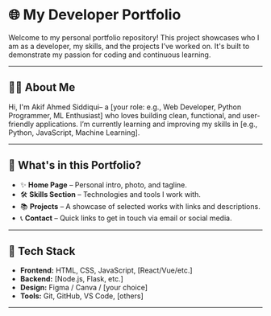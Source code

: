 # 🌐 My Developer Portfolio

Welcome to my personal portfolio repository! This project showcases who I am as a developer, my skills, and the projects I’ve worked on. It's built to demonstrate my passion for coding and continuous learning.

---

## 🧑‍💻 About Me

Hi, I'm Akif Ahmed Siddiqui– a [your role: e.g., Web Developer, Python Programmer, ML Enthusiast] who loves building clean, functional, and user-friendly applications. I’m currently learning and improving my skills in [e.g., Python, JavaScript, Machine Learning].

---

## 📁 What's in this Portfolio?

- ✨ **Home Page** – Personal intro, photo, and tagline.
- 🛠️ **Skills Section** – Technologies and tools I work with.
- 📚 **Projects** – A showcase of selected works with links and descriptions.
- 📞 **Contact** – Quick links to get in touch via email or social media.

---

## 🔧 Tech Stack

- **Frontend:** HTML, CSS, JavaScript, [React/Vue/etc.]
- **Backend:** [Node.js, Flask, etc.]
- **Design:** Figma / Canva / [your choice]
- **Tools:** Git, GitHub, VS Code, [others]

---

